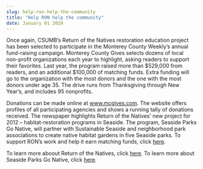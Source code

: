 ```yaml
---
slug: help-ron-help-the-community
title: "Help RON help the community"
date: January 01 2020
---
```


 
<p>
  Once again, CSUMB’s Return of the Natives restoration education project has
  been selected to participate in the Monterey County Weekly’s annual
  fund-raising campaign. Monterey County Gives selects dozens of local
  non-profit organizations each year to highlight, asking readers to support
  their favorites. Last year, the program raised more than $529,000 from
  readers, and an additional $100,000 of matching funds. Extra funding will go
  to the organization with the most donors and the one with the most donors
  under age 35. The drive runs from Thanksgiving through New Year’s, and
  includes 95 nonprofits.
</p>
<p>
  Donations can be made online at
  <a href="//www.mcgives.com">www.mcgives.com</a>. The website offers profiles
  of all participating agencies and shows a running tally of donations received.
  The newspaper highlights Return of the Natives’ new project for 2012 –
  habitat-restoration programs in Seaside. The program, Seaside Parks Go Native,
  will partner with Sustainable Seaside and neighborhood park associations to
  create native habitat gardens in five Seaside parks. To support RON’s work and
  help it earn matching funds, click <a href="https://www.mcgives.com">here</a>.
</p>
<p>
  To learn more aboout Return of the Natives, click
  <a href="https://ron.csumb.edu">here</a>. To learn more about Seaside Parks Go
  Native, click
  <a
    href="https://www.montereycountyweekly.com/news/2011/nov/23/seaside-sprouting/"
    >here</a
  >.
</p>
 

